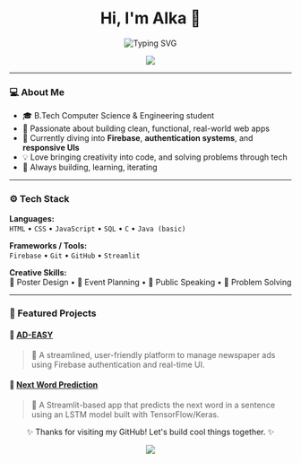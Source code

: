 <h1 align="center">Hi, I'm Alka 👋</h1>

<p align="center">
  <img src="https://readme-typing-svg.demolab.com?font=Fira+Code&size=24&duration=2500&pause=1000&center=true&vCenter=true&width=900&lines=Crafting+real-world+web+apps+with+tech+%26+clarity;Exploring+Firebase+and+Frontend+magic;Learning+%7C+Building+%7C+Creating;Open+source+enthusiast+%F0%9F%92%BB" alt="Typing SVG" />
</p>

<p align="center">
  <img src="https://capsule-render.vercel.app/api?type=waving&color=0:0f2027,100:2c5364&height=140&section=header&text=Welcome%20to%20My%20GitHub!&fontColor=ffffff&fontSize=36&animation=fadeIn&fontAlignY=35" />
</p>

---

### 💻 About Me

- 🎓 B.Tech Computer Science & Engineering student  
- 🧠 Passionate about building clean, functional, real-world web apps  
- 🔐 Currently diving into **Firebase**, **authentication systems**, and **responsive UIs**  
- 💡 Love bringing creativity into code, and solving problems through tech  
- 🔄 Always building, learning, iterating

---

### ⚙️ Tech Stack

**Languages:**  
`HTML` • `CSS` • `JavaScript` • `SQL` • `C` • `Java (basic)`

**Frameworks / Tools:**  
`Firebase` • `Git` • `GitHub` • `Streamlit`

**Creative Skills:**  
🎨 Poster Design • 📅 Event Planning • 🎤 Public Speaking • 🧠 Problem Solving

---

### 🚀 Featured Projects

#### 🔹 [AD-EASY](https://github.com/Alkanoble/AD_EASY)  
> 📰 A streamlined, user-friendly platform to manage newspaper ads using Firebase authentication and real-time UI.

#### 🔹 [Next Word Prediction](https://github.com/Alkanoble/Next-Word-Prediction)  
> 🤖 A Streamlit-based app that predicts the next word in a sentence using an LSTM model built with TensorFlow/Keras.

<p align="center">✨ Thanks for visiting my GitHub! Let's build cool things together. ✨</p>

<p align="center">
  <img src="https://capsule-render.vercel.app/api?type=waving&color=0:2c5364,100:0f2027&height=120&section=footer"/>
</p>
